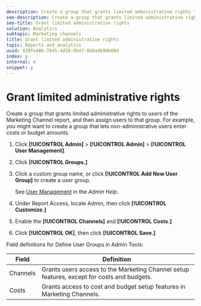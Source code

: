 ```yaml
---
description: Create a group that grants limited administrative rights to users of the Marketing Channel report, and then assign users to that group. For example, you might want to create a group that lets non-administrative users enter costs or budget amounts.
seo-description: Create a group that grants limited administrative rights to users of the Marketing Channel report, and then assign users to that group. For example, you might want to create a group that lets non-administrative users enter costs or budget amounts.
seo-title: Grant limited administrative rights
solution: Analytics
subtopic: Marketing channels
title: Grant limited administrative rights
topic: Reports and analytics
uuid: 439fe486-78d5-4d58-8b4f-8b6a4b98b00d
index: y
internal: n
snippet: y
---
```


# Grant limited administrative rights

Create a group that grants limited administrative rights to users of the Marketing Channel report, and then assign users to that group. For example, you might want to create a group that lets non-administrative users enter costs or budget amounts.

1. Click **[!UICONTROL Admin]** > **[!UICONTROL Admin]** > **[!UICONTROL User Management]**.
1. Click **[!UICONTROL Groups.]**
1. Click a custom group name, or click **[!UICONTROL Add New User Group]** to create a user group.

   See [User Management](https://marketing.adobe.com/resources/help/en_US/reference/index.html?f=user_management) in the *Admin Help*. 

1. Under Report Access, locate Admin, then click **[!UICONTROL Customize.]**
1. Enable the **[!UICONTROL Channels]** and **[!UICONTROL Costs.]**
1. Click **[!UICONTROL OK]**, then click **[!UICONTROL Save.]**

Field definitions for Define User Groups in Admin Tools: 

| Field  | Definition  |
|--- |--- |
|Channels|Grants users access to the Marketing Channel setup features, except for costs and budgets.|
|Costs|Grants access to cost and budget setup features in Marketing Channels.|
